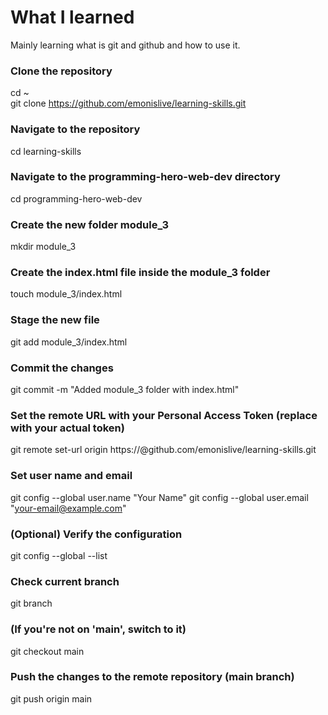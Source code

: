 # What I learned

Mainly learning what is git and github and how to use it.

### Clone the repository
cd ~ <br>
git clone https://github.com/emonislive/learning-skills.git

### Navigate to the repository
cd learning-skills

### Navigate to the programming-hero-web-dev directory
cd programming-hero-web-dev

### Create the new folder module_3
mkdir module_3

### Create the index.html file inside the module_3 folder
touch module_3/index.html

### Stage the new file
git add module_3/index.html

### Commit the changes
git commit -m "Added module_3 folder with index.html"

### Set the remote URL with your Personal Access Token (replace <your-token> with your actual token)
git remote set-url origin https://<your-token>@github.com/emonislive/learning-skills.git

### Set user name and email
git config --global user.name "Your Name"
git config --global user.email "your-email@example.com"

### (Optional) Verify the configuration
git config --global --list

### Check current branch
git branch

### (If you're not on 'main', switch to it)
git checkout main

### Push the changes to the remote repository (main branch)
git push origin main

